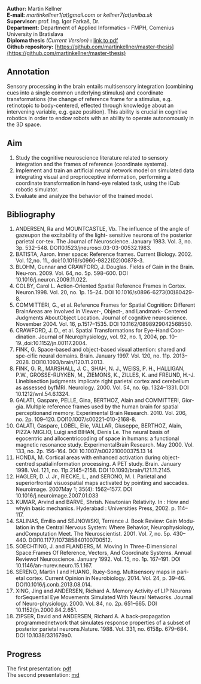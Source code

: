 **Author:** Martin Kellner<br>
**E-mail:** *martinkellner1(at)gmail.com* or *kellner7(at)uniba.sk* <br>
**Supervisor:** prof. Ing. Igor Farkaš, Dr. <br>
**Department:** Department of Applied Informatics - FMPH, Comenius University in Bratislava <br>
**Diploma thesis** *(Current Version)* **:** [link to pdf](https://github.com/martinkellner/master-thesis/blob/master/thesis/diploma.pdf) <br>
**Github repository:** [https://github.com/martinkellner/master-thesis](https://github.com/martinkellner/master-thesis)

## Annotation
Sensory processing in the brain entails multisensory integration (combining cues into a single common underlying stimulus) and coordinate transformations (the change of reference frame for a stimulus, e.g. retinotopic to body-centered, effected through knowledge about an intervening variable, e.g. gaze position). This ability is crucial in cognitive robotics in order to endow robots with an ability to operate autonomously in the 3D space.

## Aim
1. Study the cognitive neuroscience literature related to sensory integration and the frames of reference (coordinate systems).
2. Implement and train an artificial neural network model on simulated data integrating visual and proprioceptive information, performing a coordinate transformation in hand-eye related task, using the iCub robotic simulator.
3. Evaluate and analyze the behavior of the trained model.

## Bibliography
1. ANDERSEN, Ra and MOUNTCASTLE, Vb. The influence of the angle of gazeupon the excitability of the light- sensitive neurons of the posterior parietal cor-tex. The Journal of Neuroscience. January 1983. Vol. 3, no. 3p. 532–548. DOI10.1523/jneurosci.03-03-00532.1983. 
2. BATISTA, Aaron. Inner space: Reference frames. Current Biology. 2002. Vol. 12,no. 11., doi:10.1016/s0960-9822(02)00878-3.
3. BLOHM, Gunnar and CRAWFORD, J. Douglas. Fields of Gain in the Brain. Neu-ron. 2009. Vol. 64, no. 5p. 598–600. DOI 10.1016/j.neuron.2009.11.022.
4. COLBY, Carol L. Action-Oriented Spatial Reference Frames in Cortex. Neuron.1998. Vol. 20, no. 1p. 15–24. DOI 10.1016/s0896-6273(00)80429-8. 
5. COMMITTERI, G., et al. Reference Frames for Spatial Cognition: Different BrainAreas are Involved in Viewer-, Object-, and Landmark- Centered Judgments AboutObject Location. Journal of cognitive neuroscience. November 2004. Vol. 16, p.1517–1535. DOI 10.1162/0898929042568550.
6. CRAWFORD,  J.  D.,  et  al.  Spatial  Transformations  for  Eye–Hand  Coor-dination.  Journal  of  Neurophysiology,  vol.  92,  no.  1,  2004,  pp.  10–19.,doi:10.1152/jn.00117.2004.
7. FINK, G. Space-based and object-based visual attention:  shared and spe-cific neural domains. Brain. January 1997. Vol. 120, no. 11p. 2013–2028. DOI10.1093/brain/120.11.2013.
8. FINK, G. R., MARSHALL, J. C., SHAH, N. J., WEISS, P. H., HALLIGAN, P.W., GROSSE-RUYKEN, M., ZIEMONS, K., ZILLES, K. and FREUND, H.-J. Linebisection judgments implicate right parietal cortex and cerebellum as assessed byfMRI. Neurology. 2000. Vol. 54, no. 6p. 1324–1331. DOI 10.1212/wnl.54.6.1324. 
9. GALATI, Gaspare, PELLE, Gina, BERTHOZ, Alain and COMMITTERI, Gior-gia. Multiple reference frames used by the human brain for spatial perceptionand memory. Experimental Brain Research. 2010. Vol. 206, no. 2p. 109–120. DOI10.1007/s00221-010-2168-8. 
10. GALATI, Gaspare, LOBEL, Elie, VALLAR, Giuseppe, BERTHOZ, Alain, PIZZA-MIGLIO, Luigi and BIHAN, Denis Le. The neural basis of egocentric and allocentriccoding of space in humans: a functional magnetic resonance study. ExperimentalBrain Research. May 2000. Vol. 133, no. 2p. 156–164. DOI 10.1007/s002210000375.13
14
11. HONDA, M. Cortical areas with enhanced activation during object-centred spatialinformation processing. A PET study. Brain. January 1998. Vol. 121, no. 11p.2145–2158. DOI 10.1093/brain/121.11.2145.
12. HAGLER, D. J. Jr., RIECKE, L., and SERONO, M. I. Parietal and superiorfrontal visuospatial maps activated by pointing and saccades. Neuroimage. 2007May 1; 35(4): 1562–1577. DOI 10.1016/j.neuroimage.2007.01.033
13. KUMAR, Arvind and BARVE, Shrish. Newtonian Relativity. In : How and whyin basic mechanics. Hyderabad : Universities Press, 2002. p. 114–117.
14. SALINAS, Emilio and SEJNOWSKI, Terrence J. Book Review:  Gain Modu-lation in the Central Nervous System:  Where Behavior, Neurophysiology, andComputation Meet. The Neuroscientist. 2001. Vol. 7, no. 5p. 430–440. DOI10.1177/107385840100700512.
15. SOECHTING, J. and FLANDERS, M. Moving In Three-Dimensional Space:Frames  Of  Reference,  Vectors,  And  Coordinate  Systems.  Annual  Reviewof Neuroscience. January 1992. Vol. 15,  no. 1p. 167–191. DOI 10.1146/an-nurev.neuro.15.1.167.
16. SERENO, Martin I and HUANG, Ruey-Song. Multisensory maps in pari-etal cortex. Current Opinion in Neurobiology. 2014. Vol. 24, p. 39–46. DOI10.1016/j.conb.2013.08.014.
17. XING, Jing and ANDERSEN, Richard A. Memory Activity of LIP Neurons forSequential Eye Movements Simulated With Neural Networks. Journal of Neuro-physiology. 2000. Vol. 84, no. 2p. 651–665. DOI 10.1152/jn.2000.84.2.651.
18. ZIPSER, David and ANDERSEN, Richard A. A back-propagation programmednetwork that simulates response properties of a subset of posterior parietal neurons.Nature. 1988. Vol. 331, no. 6158p. 679–684. DOI 10.1038/331679a0.

## Progress

The first presentation: <a href="http://www.st.fmph.uniba.sk/~kellner7/prez/ds.pdf">pdf</a> <br>
The second presentation: <a href="https://github.com/martinkellner/master-thesis/blob/master/notes/progress/README.md">md</a>
